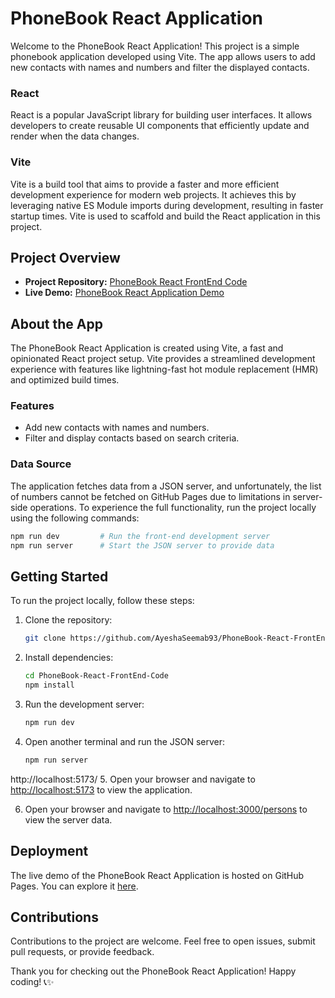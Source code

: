 # PhoneBook React Application

Welcome to the PhoneBook React Application! This project is a simple phonebook application developed using Vite. The app allows users to add new contacts with names and numbers and filter the displayed contacts.

### React

React is a popular JavaScript library for building user interfaces. It allows developers to create reusable UI components that efficiently update and render when the data changes. 

### Vite

Vite is a build tool that aims to provide a faster and more efficient development experience for modern web projects. It achieves this by leveraging native ES Module imports during development, resulting in faster startup times. Vite is used to scaffold and build the React application in this project.


## Project Overview

- **Project Repository:** [PhoneBook React FrontEnd Code](https://github.com/AyeshaSeemab93/PhoneBook-React-FrontEnd-Code)
- **Live Demo:** [PhoneBook React Application Demo](https://ayeshaseemab93.github.io/PhoneBook-React-FrontEnd-Code/)

## About the App

The PhoneBook React Application is created using Vite, a fast and opinionated React project setup. Vite provides a streamlined development experience with features like lightning-fast hot module replacement (HMR) and optimized build times.

### Features

- Add new contacts with names and numbers.
- Filter and display contacts based on search criteria.

### Data Source

The application fetches data from a JSON server, and unfortunately, the list of numbers cannot be fetched on GitHub Pages due to limitations in server-side operations. To experience the full functionality, run the project locally using the following commands:

```bash
npm run dev         # Run the front-end development server
npm run server      # Start the JSON server to provide data
```

## Getting Started

To run the project locally, follow these steps:

1. Clone the repository:

   ```bash
   git clone https://github.com/AyeshaSeemab93/PhoneBook-React-FrontEnd-Code.git
   ```

2. Install dependencies:

   ```bash
   cd PhoneBook-React-FrontEnd-Code
   npm install
   ```

3. Run the development server:

   ```bash
   npm run dev
   ```

4. Open another terminal and run the JSON server:

   ```bash
   npm run server
   ```

http://localhost:5173/
5. Open your browser and navigate to [http://localhost:5173](http://localhost:5173) to view the application.

6. Open your browser and navigate to [http://localhost:3000/persons](http://localhost:3000/persons) to view the server data.

## Deployment

The live demo of the PhoneBook React Application is hosted on GitHub Pages. You can explore it [here](https://ayeshaseemab93.github.io/PhoneBook-React-FrontEnd-Code/).

## Contributions

Contributions to the project are welcome. Feel free to open issues, submit pull requests, or provide feedback.


Thank you for checking out the PhoneBook React Application! Happy coding! 📞✨